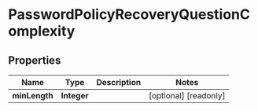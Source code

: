 

# PasswordPolicyRecoveryQuestionComplexity


## Properties

| Name | Type | Description | Notes |
|------------ | ------------- | ------------- | -------------|
|**minLength** | **Integer** |  |  [optional] [readonly] |



